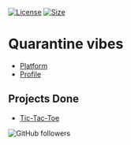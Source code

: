 [![License](https://poser.pugx.org/ali-irawan/xtra/license.svg)](https://poser.pugx.org/ali-irawan/xtra/license.svg)
[![Size](https://img.shields.io/github/repo-size/trafalgande/hyperskill)](https://img.shields.io/github/repo-size/trafalgande/hyperskill)



# Quarantine vibes
- [Platform](https://hyperskill.org/ "Go to hyperskill.org")
- [Profile](https://hyperskill.org/profile/663192 "My profile")

## Projects Done
- [Tic-Tac-Toe](https://github.com/trafalgande/hyperskill/tree/master/TicTacToe "Go to source code")

![GitHub followers](https://img.shields.io/github/followers/trafalgande?label=help%20lmao%20please&style=social)
